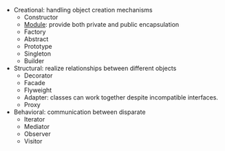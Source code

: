 * Creational: handling object creation mechanisms
    * Constructor
    * [Module](patterns/creational/Module.js): provide both private and public encapsulation 
    * Factory
    * Abstract
    * Prototype
    * Singleton
    * Builder
* Structural: realize relationships between different objects
    * Decorator
    * Facade
    * Flyweight
    * Adapter: classes can work together despite incompatible interfaces.
    * Proxy
* Behavioral: communication between disparate
    * Iterator
    * Mediator
    * Observer
    * Visitor
     
